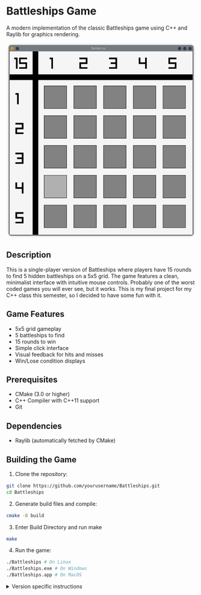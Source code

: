 # Battleships Game

A modern implementation of the classic Battleships game using C++ and Raylib for graphics rendering.

![Battleships Game Screenshot](assets/gameplay.png) <!-- You'll need to add this -->

## Description

This is a single-player version of Battleships where players have 15 rounds to find 5 hidden battleships on a 5x5 grid. The game features a clean, minimalist interface with intuitive mouse controls.
Probably one of the worst coded games you will ever see, but it works.
This is my final project for my C++ class this semester, so I decided to have some fun with it.

## Game Features

- 5x5 grid gameplay
- 5 battleships to find
- 15 rounds to win
- Simple click interface
- Visual feedback for hits and misses
- Win/Lose condition displays

## Prerequisites

- CMake (3.0 or higher)
- C++ Compiler with C++11 support
- Git

## Dependencies

- Raylib (automatically fetched by CMake)

## Building the Game

1. Clone the repository:

```bash
git clone https://github.com/yourusername/Battleships.git
cd Battleships
```

2. Generate build files and compile:

```bash
cmake -B build
```

3. Enter Build Directory and run make

```bash
make
```

4. Run the game:

```bash
./Battleships # On Linux
./Battleships.exe # On Windows
./Battleships.app # On MacOS
```

<details>
  <summary>Version specific instructions</summary>

  ### Building on Different Platforms:1. **Linux:**


  # Install dependencies
  ```bash
  sudo apt-get update
  sudo apt-get install build-essential git cmake libx11-dev libxrandr-dev libxinerama-dev libxcursor-dev libxi-dev
  ```
  # Build
  ```bash
  mkdir build && cd build
  cmake ..
  make
  ```

  2. **macOS:**
  ```bash

  # Install dependencies (using Homebrew)
  brew install cmake

  # Build
  mkdir build && cd build
  cmake ..
  make
  ```

  3. **Windows:**
  ```bash
  # Using MinGW
  mkdir build && cd build
  cmake -G "MinGW Makefiles" ..
  cmake --build .

  # Or using Visual Studio
  mkdir build && cd build
  cmake -G "Visual Studio 17 2022" -A x64 ..
  cmake --build . --config Release
  ```

  ### Platform-Specific Notes:

  1. **Linux Users:**
  - Need X11 development packages
  - OpenGL development packages
  - Basic build tools (gcc/g++, make)

  2. **macOS Users:**
  - Need Xcode Command Line Tools
  - OpenGL is included in the system
  - Might need to install cmake via Homebrew

  3. **Windows Users:**
  - Choice between MSVC (Visual Studio) and MinGW
  - Need to ensure proper PATH setup
  - May need to install additional Windows SDKs

  The key differences in the cross-platform build are:
  - Different system libraries required per platform
  - Different linking requirements
  - Platform-specific compiler flags and definitions
  - Different ways of handling paths and file system operations
<details>


## How to Play

1. Launch the game
2. Click on grid tiles to search for battleships
3. Red tiles indicate hits
4. Gray tiles indicate misses
5. Find all 5 battleships within 15 moves to win

## Game Controls

- Left Mouse Button: Select and reveal tiles
- ESC: Exit game

## Game Rules

- You have 15 rounds to find 5 battleships
- Each battleship occupies one tile
- Game ends when either:
  - All 5 battleships are found (Victory)
  - 15 rounds are used without finding all battleships (Defeat)

## Project Structure

```
Battleships/
├── headers/           # Header files
├── sources/           # Source files
├── assets/           # Game assets
└── CMakeLists.txt    # Build configuration
```

## Technical Information

- Written in C++11
- Uses Raylib for graphics rendering
- Grid-based collision detection
- State-based game management

## Screenshots

![Gameplay](assets/game.png) <!-- You'll need to add this -->
![Victory Screen](assets/victory.png) <!-- You'll need to add this -->
![Game Over Screen](assets/game_over.png)

## Contributing

Contributions are welcome! Please feel free to submit a pull request.

## License

This project is licensed under the zlib/libpng license, the same license as Raylib. For more details, see the [LICENSE](LICENSE) file in the project repository.

